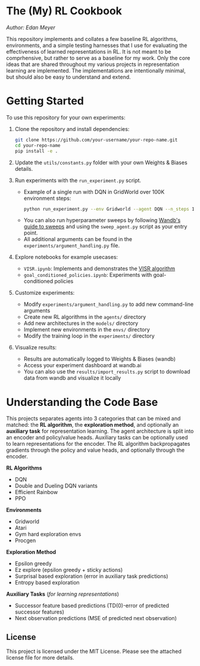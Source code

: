 # The (My) RL Cookbook
*Author: Edan Meyer*


This repository implements and collates a few baseline RL algorithms, environments, and a simple testing harnesses that I use for evaluating the effectiveness of learned representations in RL.
It is not meant to be comprhensive, but rather to serve as a baseline for my work. Only the core ideas that are shared throughout my various projects in representation learning are implemented.
The implementations are intentionally minimal, but should also be easy to understand and extend.


# Getting Started

To use this repository for your own experiments:

1. Clone the repository and install dependencies:
   ```bash
   git clone https://github.com/your-username/your-repo-name.git
   cd your-repo-name
   pip install -e .
   ```

2. Update the `utils/constants.py` folder with your own Weights & Biases details.

3. Run experiments with the `run_experiment.py` script.
    - Example of a single run with DQN in GridWorld over 100K environment steps:
        ```bash
        python run_experiment.py --env Gridworld --agent DQN --n_steps 100000
        ```
    - You can also run hyperparameter sweeps by following [Wandb's guide to sweeps](https://docs.wandb.ai/guides/sweeps) and using the `sweep_agent.py` script as your entry point.
    - All additional arguments can be found in the `experiments/argument_handling.py` file.

4. Explore notebooks for example usecases:
   - `VISR.ipynb`: Implements and demonstrates the [VISR algorithm](https://arxiv.org/abs/1906.05030)
   - `goal_conditioned_policies.ipynb`: Experiments with goal-conditioned policies

5. Customize experiments:
   - Modify `experiments/argument_handling.py` to add new command-line arguments
   - Create new RL algorithms in the `agents/` directory
   - Add new architectures in the `models/` directory
   - Implement new environments in the `envs/` directory
   - Modify the training loop in the `experiments/` directory

6. Visualize results:
   - Results are automatically logged to Weights & Biases (wandb)
   - Access your experiment dashboard at wandb.ai
   - You can also use the `results/import_results.py` script to download data from wandb and visualize it locally


# Understanding the Code Base

This projects separates agents into 3 categories that can be mixed and matched: the **RL algorithm**, the **exploration method**, and optionally an **auxiliary task** for representation learning. The agent architecture is split into an encoder and policy/value heads. Auxiliary tasks can be optionally used to learn representations for the encoder. The RL algorithm backpropagates gradients through the policy and value heads, and optionally through the encoder.

**RL Algorithms**
- DQN
- Double and Dueling DQN variants
- Efficient Rainbow
- PPO

**Environments**
- Gridworld
- Atari
- Gym hard exploration envs
- Procgen

**Exploration Method**
- Epsilon greedy
- Ez explore (epsilon greedy + sticky actions)
- Surprisal based exploration (error in auxiliary task predictions)
- Entropy based exploration

**Auxiliary Tasks** (*for learning representations*)
- Successor feature based predictions (TD(0)-error of predicted successor features)
- Next observation predictions (MSE of predicted next observation)

## License

This project is licensed under the MIT License. Please see the attached license file for more details.